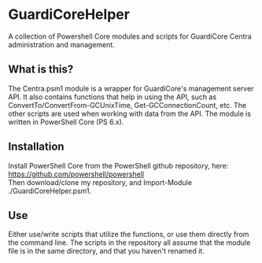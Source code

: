 # GuardiCoreHelper
A collection of Powershell Core modules and scripts for GuardiCore Centra administration and management.

## What is this?
The Centra.psm1 module is a wrapper for GuardiCore's management server API. It also contains functions that help in using the API, such as ConvertTo/ConvertFrom-GCUnixTime, Get-GCConnectionCount, etc. The other scripts are used when working with data from the API. The module is written in PowerShell Core (PS 6.x).

## Installation
Install PowerShell Core from the PowerShell github repository, here:\
https://github.com/powershell/powershell \
Then download/clone my repository, and Import-Module ./GuardiCoreHelper.psm1.

## Use
Either use/write scripts that utilize the functions, or use them directly from the command line. The scripts in the repository all assume that the module file is in the same directory, and that you haven't renamed it.
